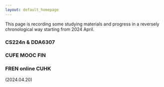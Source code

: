 ```yaml
---
layout: default_homepage
---
```

This page is recording some studying materials and progress in a reversely chronological way starting from 2024 April.

### CS224n & DDA6307

### CUFE MOOC FIN

### FREN online CUHK 
(2024.04.20)